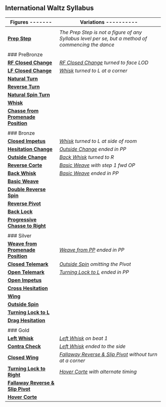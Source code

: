 International Waltz Syllabus
----------------------------

  
 | Figures ------- | Variations ---------- |
|---|---|
|  |
| [**Prep Step**](waltz/prep_step.md) | *The Prep Step is not a figure of any Syllabus level per se, but a method of commencing the dance* |
|  |  |
| ### PreBronze |  |
| [**RF Closed Change**](waltz/closed_change_RF.md) | [*RF Closed Change*](waltz/closed_change_RF.md) *turned to face LOD* |
| [**LF Closed Change**](waltz/closed_change_LF.md) | [*Whisk*](waltz/whisk.md) *turned to L at a corner* |
| [**Natural Turn**](waltz/natural_turn.md) |  |
| [**Reverse Turn**](waltz/reverse_turn.md) |  |
| [**Natural Spin Turn**](waltz/spin_turn.md) |  |
| [**Whisk**](waltz/whisk.md) |  |
| [**Chasse from Promenade Position**](waltz/chasse_from_pp.md) |  |
|  |  |
| ### Bronze |  |
| [**Closed Impetus**](waltz/closed_impetus.md) | [*Whisk*](waltz/whisk.md) *turned to L at side of room* |
| [**Hesitation Change**](waltz/hesitation_change.md) | *[Outside Change](waltz/outside_change.md) ended in PP* |
| [**Outside Change**](waltz/outside_change.md) | *[Back Whisk](waltz/back_whisk.md) turned to R* |
| [**Reverse Corte**](waltz/reverse_corte.md) | *[Basic Weave](waltz/basic_weave.md) with step 1 fwd OP* |
| [**Back Whisk**](waltz/back_whisk.md) | *[Basic Weave](waltz/basic_weave.md) ended in PP* |
| [**Basic Weave**](waltz/basic_weave.md) |  |
| [**Double Reverse Spin**](waltz/double_reverse.md) |  |
| [**Reverse Pivot**](waltz/reverse_pivot.md) |  |
| [**Back Lock**](waltz/back_lock.md) |  |
| [**Progressive Chasse to Right**](waltz/chasse_right.md) |  |
|  |  |
| ### Silver |  |
| [**Weave from Promenade Position**](waltz/weave_from_pp.md) | [*Weave from PP*](waltz/weave_from_pp.md) *ended in PP* |
| [**Closed Telemark**](waltz/closed_telemark.md) | [*Outside Spin*](waltz/outside_spin.md) *omitting the Pivot* |
| [**Open Telemark**](waltz/open_telemark.md) | [*Turning Lock to L*](waltz/turning_lock.md) *ended in PP* |
| [**Open Impetus**](waltz/open_impetus.md) |  |
| [**Cross Hesitation**](waltz/cross_hesitation.md) |  |
| [**Wing**](waltz/wing.md) |  |
| [**Outside Spin**](waltz/outside_spin.md) |  |
| [**Turning Lock to L**](waltz/turning_lock.md) |  |
| **[Drag Hesitation](waltz/drag_hesitation.md)** |  |
|  |  |
| ### Gold |  |
| [**Left Whisk**](waltz/left_whisk.md) | *[Left Whisk](waltz/left_whisk.md) on beat 1* |
| [**Contra Check**](waltz/contra_check.md) | *[Left Whisk](waltz/left_whisk.md) ended to the side* |
| [**Closed Wing**](waltz/closed_wing.md) | *[Fallaway Reverse &amp; Slip Pivot](waltz/fallaway_reverse.md) without turn at a corner* |
| [**Turning Lock to Right**](waltz/turning_lock_right.md) | *[Hover Corte](waltz/hover_corte.md) with alternate timing* |
| [**Fallaway Reverse &amp; Slip Pivot**](waltz/fallaway_reverse.md) |  |
| [**Hover Corte**](waltz/hover_corte.md) |  |